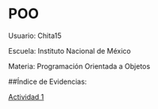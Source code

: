 # POO

Usuario: Chita15

Escuela: Instituto Nacional de México

Materia: Programación Orientada a Objetos                                               

##Índice de Evidencias:

[Actividad 1](./Setup/README.md)
